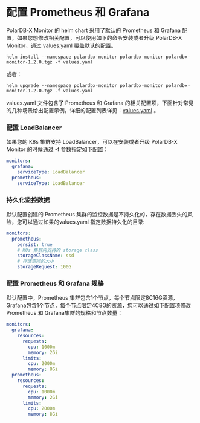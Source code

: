 # 配置 Prometheus 和 Grafana
PolarDB-X Monitor 的 helm chart 采用了默认的 Prometheus 和 Grafana 配置，如果您想修改相关配置，可以使用如下的命令安装或者升级 PolarDB-X Monitor，通过 values.yaml 覆盖默认的配置。

```shell
helm install --namespace polardbx-monitor polardbx-monitor polardbx-monitor-1.2.0.tgz -f values.yaml
```

或者：

```shell
helm upgrade --namespace polardbx-monitor polardbx-monitor polardbx-monitor-1.2.0.tgz -f values.yaml
```

values.yaml 文件包含了 Prometheus 和 Grafana 的相关配置项，下面针对常见的几种场景给出配置示例，详细的配置列表详见：[values.yaml](https://github.com/ApsaraDB/galaxykube/blob/main/charts/polardbx-monitor/values.yaml) 。

### 配置 LoadBalancer
如果您的 K8s 集群支持 LoadBalancer，可以在安装或者升级 PolarDB-X Monitor 的时候通过 -f 参数指定如下配置：

```yaml
monitors:
  grafana:
    serviceType: LoadBalancer
  prometheus:
    serviceType: LoadBalancer
```

### 持久化监控数据
默认配置创建的 Prometheus 集群的监控数据是不持久化的，存在数据丢失的风险，您可以通过如果的values.yaml 指定数据持久化的目录:

```yaml
monitors:
  prometheus:
    persist: true
	# K8s 集群内支持的 storage class
    storageClassName: ssd
	# 存储空间的大小
    storageRequest: 100G
```

### 配置 Prometheus 和 Grafana 规格
默认配置中，Prometheus 集群包含1个节点，每个节点限定8C16G资源，Grafana包含1个节点，每个节点限定4C8G的资源，您可以通过如下配置项修改 Prometheus 和 Grafana集群的规格和节点数量：

```yaml
monitors:
  grafana:
    resources:
      requests:
        cpu: 1000m
        memory: 2Gi
      limits:
        cpu: 2000m
        memory: 8Gi
  prometheus:
    resources:
      requests:
        cpu: 1000m
        memory: 2Gi
      limits:
        cpu: 2000m
        memory: 8Gi
```

